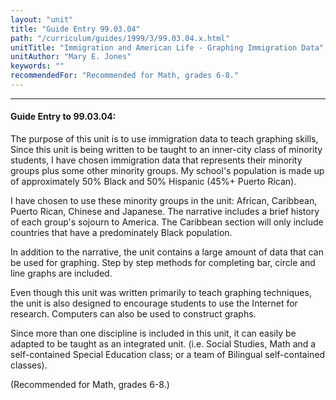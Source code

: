 ```yaml
---
layout: "unit"
title: "Guide Entry 99.03.04"
path: "/curriculum/guides/1999/3/99.03.04.x.html"
unitTitle: "Immigration and American Life - Graphing Immigration Data"
unitAuthor: "Mary E. Jones"
keywords: ""
recommendedFor: "Recommended for Math, grades 6-8."
---
```

<body>
<hr/>
<h4>
Guide Entry to 99.03.04:
</h4>
The purpose of this unit is to use immigration data to teach graphing skills, Since this unit is being written to be taught to an inner-city class of minority students, I have chosen immigration data that represents their minority groups plus some other minority groups.  My school's population is made up of approximately 50% Black and 50% Hispanic (45%+ Puerto Rican).
<p>
I have chosen to use these minority groups in the unit: African, Caribbean, Puerto Rican, Chinese and Japanese.  The narrative includes a brief history of each group's sojourn to America.  The Caribbean section will only include countries that have a predominately Black population.
</p>
<p>
In addition to the narrative, the unit contains a large amount of data that can be used for graphing.  Step by step methods for completing bar, circle and line graphs are included.
</p>
<p>
Even though this unit was written primarily to teach graphing techniques, the unit is also designed to encourage students to use the Internet for research.  Computers can also be used to construct graphs.
</p>
<p>
Since more than one discipline is included in this unit, it can easily be adapted to be taught as an integrated unit.  (i.e. Social Studies, Math and a self-contained Special Education class; or a team of Bilingual self-contained classes).
</p>
<p>
(Recommended for Math, grades 6-8.)
</p>
</body>
